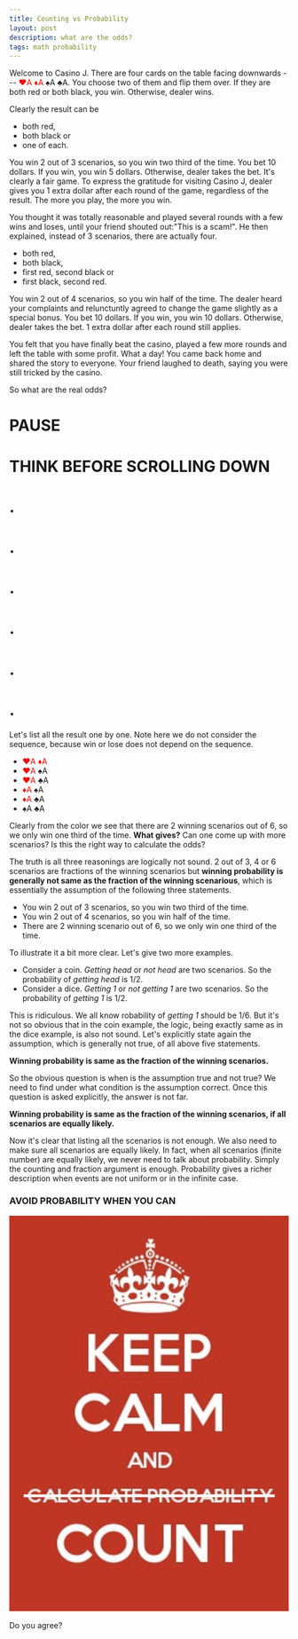 ```yaml
---
title: Counting vs Probability
layout: post
description: what are the odds?
tags: math probability
---
```



Welcome to Casino J. There are four cards on the table facing downwards --- <span style="color:red">♥A</span> <span style="color:red">♦A</span> ♠A ♣A. You choose two of them and flip them over. If they are both red or both black, you win. Otherwise, dealer wins. 

Clearly the result can be 

- both red, 
- both black or 
- one of each. 

You win 2 out of 3 scenarios, so you win two third of the time. You bet 10 dollars. If you win, you win 5 dollars. Otherwise, dealer takes the bet. It's clearly a fair game. To express the gratitude for visiting Casino J, dealer gives you 1 extra dollar after each round of the game, regardless of the result. The more you play, the more you win. 

You thought it was totally reasonable and played several rounds with a few wins and loses, until your friend shouted out:"This is a scam!". He then explained, instead of 3 scenarios, there are actually four.

- both red,
- both black,
- first red, second black or
- first black, second red. 

You win 2 out of 4 scenarios, so you win half of the time. The dealer heard your complaints and relunctuntly agreed to change the game slightly as a special bonus. You bet 10 dollars. If you win, you win 10 dollars. Otherwise, dealer takes the bet. 1 extra dollar after each round still applies. 

You felt that you have finally beat the casino, played a few more rounds and left the table with some profit. What a day! You came back home and shared the story to everyone. Your friend laughed to death, saying you were still tricked by the casino. 

So what are the real odds?

# PAUSE
# THINK BEFORE SCROLLING DOWN
# .
# .
# .
# .
# .
# .


Let's list all the result one by one. Note here we do not consider the sequence, because win or lose does not depend on the sequence. 

-  <span style="color:red">♥A</span> <span style="color:red">♦A</span>
-  <span style="color:red">♥A</span> ♠A
-  <span style="color:red">♥A</span> ♣A
-  <span style="color:red">♦A</span> ♠A
-  <span style="color:red">♦A</span> ♣A
-  ♠A ♣A

Clearly from the color we see that there are 2 winning scenarios out of 6, so we only win one third of the time. **What gives?** Can one come up with more scenarios? Is this the right way to calculate the odds?

The truth is all three reasonings are logically not sound. 2 out of 3, 4 or 6 scenarios are fractions of the winning scenarios but **winning probability is generally not same as the fraction of the winning scenarious**, which is essentially the assumption of the following three statements.

- You win 2 out of 3 scenarios, so you win two third of the time.<br>
- You win 2 out of 4 scenarios, so you win half of the time.<br>
- There are 2 winning scenario out of 6, so we only win one third of the time.

To illustrate it a bit more clear. Let's give two more examples.

- Consider a coin. *Getting head* or *not head* are two scenarios. So the probability of *getting head* is 1/2. <br>
- Consider a dice. *Getting 1* or *not getting 1* are two scenarios. So the probability of *getting 1* is 1/2. 

This is ridiculous. We all know robability of *getting 1* should be 1/6. But it's not so obvious that in the coin example, the logic, being exactly same as in the dice example, is also not sound. Let's explicitly state again the assumption, which is generally not true, of all above five statements.

**Winning probability is same as the fraction of the winning scenarios.**

So the obvious question is when is the assumption true and not true? We need to find under what condition is the assumption correct. Once this question is asked explicitly, the answer is not far. 

**Winning probability is same as the fraction of the winning scenarios, if all scenarios are equally likely.**

Now it's clear that listing all the scenarios is not enough. We also need to make sure all scenarios are equally likely. In fact, when all scenarios  (finite number) are equally likely, we never need to talk about probability. Simply the counting and fraction argument is enough. Probability gives a richer description when events are not uniform or in the infinite case. 

### AVOID PROBABILITY WHEN YOU CAN
![](/public/images/count/count.png)

Do you agree?



